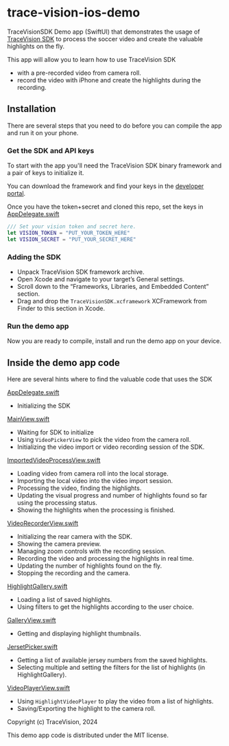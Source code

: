 # trace-vision-ios-demo
TraceVisionSDK Demo app (SwiftUI) that demonstrates the usage of [TraceVision SDK](https://tracevision.com) to process the soccer video and create the valuable highlights on the fly.

This app will allow you to learn how to use TraceVision SDK

- with a pre-recorded video from camera roll.
- record the video with iPhone and create the highlights during the recording.

## Installation

There are several steps that you need to do before you can compile the app and run it on your phone.

### Get the SDK and API keys

To start with the app you'll need the TraceVision SDK binary framework and a pair of keys to initialize it.

You can download the framework and find your keys in the [developer portal](https://developer.tracevision.com).

Once you have the token+secret and cloned this repo, set the keys in [AppDelegate.swift](TraceVisionDemo/TraceVisionDemo/AppDelegate.swift#L19) 

```swift
/// Set your vision token and secret here.
let VISION_TOKEN = "PUT_YOUR_TOKEN_HERE"
let VISION_SECRET = "PUT_YOUR_SECRET_HERE"
```

### Adding the SDK

- Unpack TraceVision SDK framework archive.
- Open Xcode and navigate to your target’s General settings.
- Scroll down to the “Frameworks, Libraries, and Embedded Content” section.
- Drag and drop the `TraceVisionSDK.xcframework` XCFramework from Finder to this section in Xcode.

### Run the demo app

Now you are ready to compile, install and run the demo app on your device.

## Inside the demo app code

Here are several hints where to find the valuable code that uses the SDK

[AppDelegate.swift](TraceVisionDemo/TraceVisionDemo/AppDelegate.swift) 

- Initializing the SDK

[MainView.swift](TraceVisionDemo/TraceVisionDemo/views/MainView.swift) 

- Waiting for SDK to initialize
- Using `VideoPickerView` to pick the video from the camera roll.
- Initializing the video import or video recording session of the SDK.

[ImportedVideoProcessView.swift](TraceVisionDemo/TraceVisionDemo/views/importing/ImportedVideoProcessView.swift) 

- Loading video from camera roll into the local storage.
- Importing the local video into the video import session.
- Processing the video, finding the highlights.
- Updating the visual progress and number of highlights found so far using the processing status.
- Showing the highlights when the processing is finished.

[VideoRecorderView.swift](TraceVisionDemo/TraceVisionDemo/views/recording/VideoRecorderView.swift)

- Initializing the rear camera with the SDK.
- Showing the camera preview.
- Managing zoom controls with the recording session.
- Recording the video and processing the highlights in real time.
- Updating the number of highlights found on the fly.
- Stopping the recording and the camera.

[HighlightGallery.swift](TraceVisionDemo/TraceVisionDemo/views/gallery/HighlightGallery.swift)

- Loading a list of saved highlights.
- Using filters to get the highlights according to the user choice.

[GalleryView.swift](TraceVisionDemo/TraceVisionDemo/views/gallery/GalleryView.swift)

- Getting and displaying highlight thumbnails.

[JersetPicker.swift](TraceVisionDemo/TraceVisionDemo/views/gallery/JerseyPicker.swift)

- Getting a list of available jersey numbers from the saved highlights.
- Selecting multiple and setting the filters for the list of highlights (in HighlightGallery).

[VideoPlayerView.swift](TraceVisionDemo/TraceVisionDemo/views/gallery/VideoPlayerView.swift)

- Using `HighlightVideoPlayer` to play the video from a list of highlights.
- Saving/Exporting the highlight to the camera roll.

Copyright (c) TraceVision, 2024

This demo app code is distributed under the MIT license.

